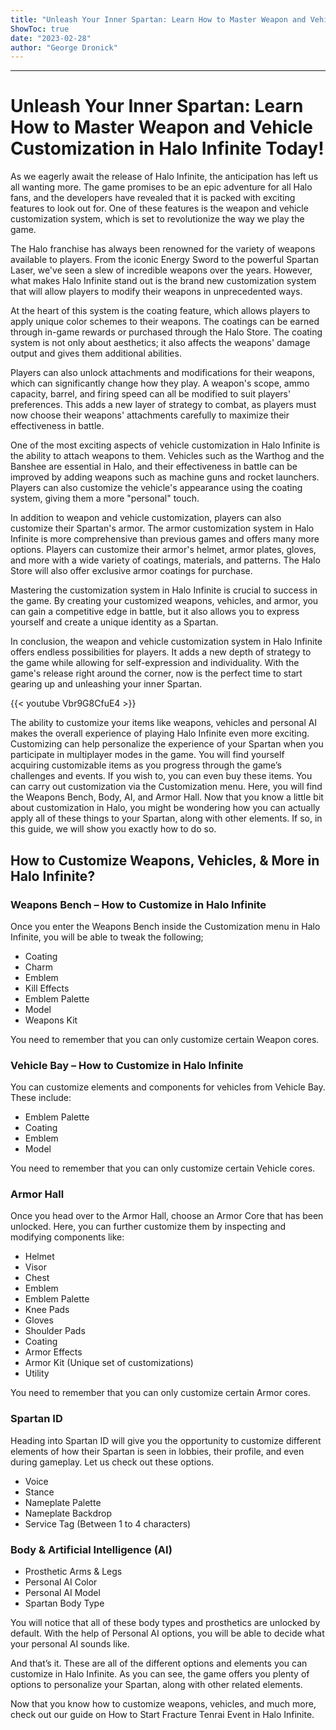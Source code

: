 ```yaml
---
title: "Unleash Your Inner Spartan: Learn How to Master Weapon and Vehicle Customization in Halo Infinite Today!"
ShowToc: true 
date: "2023-02-28"
author: "George Dronick"
---
```

*****
# Unleash Your Inner Spartan: Learn How to Master Weapon and Vehicle Customization in Halo Infinite Today!

As we eagerly await the release of Halo Infinite, the anticipation has left us all wanting more. The game promises to be an epic adventure for all Halo fans, and the developers have revealed that it is packed with exciting features to look out for. One of these features is the weapon and vehicle customization system, which is set to revolutionize the way we play the game.

The Halo franchise has always been renowned for the variety of weapons available to players. From the iconic Energy Sword to the powerful Spartan Laser, we've seen a slew of incredible weapons over the years. However, what makes Halo Infinite stand out is the brand new customization system that will allow players to modify their weapons in unprecedented ways.

At the heart of this system is the coating feature, which allows players to apply unique color schemes to their weapons. The coatings can be earned through in-game rewards or purchased through the Halo Store. The coating system is not only about aesthetics; it also affects the weapons' damage output and gives them additional abilities.

Players can also unlock attachments and modifications for their weapons, which can significantly change how they play. A weapon's scope, ammo capacity, barrel, and firing speed can all be modified to suit players' preferences. This adds a new layer of strategy to combat, as players must now choose their weapons' attachments carefully to maximize their effectiveness in battle.

One of the most exciting aspects of vehicle customization in Halo Infinite is the ability to attach weapons to them. Vehicles such as the Warthog and the Banshee are essential in Halo, and their effectiveness in battle can be improved by adding weapons such as machine guns and rocket launchers. Players can also customize the vehicle's appearance using the coating system, giving them a more "personal" touch.

In addition to weapon and vehicle customization, players can also customize their Spartan's armor. The armor customization system in Halo Infinite is more comprehensive than previous games and offers many more options. Players can customize their armor's helmet, armor plates, gloves, and more with a wide variety of coatings, materials, and patterns. The Halo Store will also offer exclusive armor coatings for purchase.

Mastering the customization system in Halo Infinite is crucial to success in the game. By creating your customized weapons, vehicles, and armor, you can gain a competitive edge in battle, but it also allows you to express yourself and create a unique identity as a Spartan.

In conclusion, the weapon and vehicle customization system in Halo Infinite offers endless possibilities for players. It adds a new depth of strategy to the game while allowing for self-expression and individuality. With the game's release right around the corner, now is the perfect time to start gearing up and unleashing your inner Spartan.

{{< youtube Vbr9G8CfuE4 >}} 



The ability to customize your items like weapons, vehicles and personal AI makes the overall experience of playing Halo Infinite even more exciting. Customizing can help personalize the experience of your Spartan when you participate in multiplayer modes in the game. You will find yourself acquiring customizable items as you progress through the game’s challenges and events. If you wish to, you can even buy these items. You can carry out customization via the Customization menu. Here, you will find the Weapons Bench, Body, AI, and Armor Hall. Now that you know a little bit about customization in Halo, you might be wondering how you can actually apply all of these things to your Spartan, along with other elements. If so, in this guide, we will show you exactly how to do so.
 
## How to Customize Weapons, Vehicles, & More in Halo Infinite?
 

 
### Weapons Bench – How to Customize in Halo Infinite
 
Once you enter the Weapons Bench inside the Customization menu in Halo Infinite, you will be able to tweak the following;
 
- Coating
 - Charm
 - Emblem
 - Kill Effects
 - Emblem Palette
 - Model
 - Weapons Kit

 
You need to remember that you can only customize certain Weapon cores.
 
### Vehicle Bay – How to Customize in Halo Infinite
 
You can customize elements and components for vehicles from Vehicle Bay. These include:
 
- Emblem Palette
 - Coating
 - Emblem
 - Model

 
You need to remember that you can only customize certain Vehicle cores.
 
### Armor Hall
 
Once you head over to the Armor Hall, choose an Armor Core that has been unlocked. Here, you can further customize them by inspecting and modifying components like:
 
- Helmet
 - Visor
 - Chest
 - Emblem
 - Emblem Palette
 - Knee Pads
 - Gloves
 - Shoulder Pads
 - Coating
 - Armor Effects
 - Armor Kit (Unique set of customizations)
 - Utility

 
You need to remember that you can only customize certain Armor cores.
 
### Spartan ID
 
Heading into Spartan ID will give you the opportunity to customize different elements of how their Spartan is seen in lobbies, their profile, and even during gameplay. Let us check out these options.
 
- Voice
 - Stance
 - Nameplate Palette
 - Nameplate Backdrop
 - Service Tag (Between 1 to 4 characters)

 
### Body & Artificial Intelligence (AI)
 
- Prosthetic Arms & Legs
 - Personal AI Color
 - Personal AI Model
 - Spartan Body Type

 
You will notice that all of these body types and prosthetics are unlocked by default. With the help of Personal AI options, you will be able to decide what your personal AI sounds like.
 
And that’s it. These are all of the different options and elements you can customize in Halo Infinite. As you can see, the game offers you plenty of options to personalize your Spartan, along with other related elements.
 
Now that you know how to customize weapons, vehicles, and much more, check out our guide on How to Start Fracture Tenrai Event in Halo Infinite.




